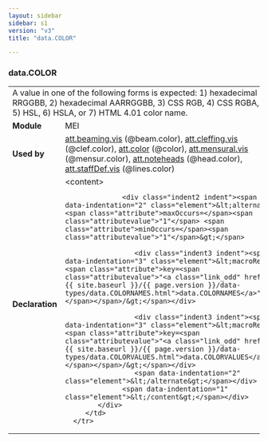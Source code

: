 ```yaml
---
layout: sidebar
sidebar: s1
version: "v3"
title: "data.COLOR"

---
```


<div class="macroSpec">
   <h3 id="data.COLOR">data.COLOR</h3>
   <table class="wovenodd">
      <tr>
         <td colspan="2" class="wovenodd-col2">A value in one of the following forms is expected: 1) hexadecimal RRGGBB, 2) hexadecimal
            AARRGGBB, 3) CSS RGB, 4) CSS RGBA, 5) HSL, 6) HSLA, or 7) HTML 4.01 color name.
         </td>
      </tr>
      <tr>
         <td class="wovenodd-col1"><strong>Module</strong></td>
         <td class="wovenodd-col2">MEI</td>
      </tr>
      <tr>
         <td class="wovenodd-col1"><strong>Used by</strong></td>
         <td class="wovenodd-col2">
            <div class="parent"><a class="link_odd_classSpec" href="{{ site.baseurl }}/{{ page.version }}/attribute-classes/att.beaming.vis.html">att.beaming.vis</a> (@beam.color), <a class="link_odd_classSpec" href="{{ site.baseurl }}/{{ page.version }}/attribute-classes/att.cleffing.vis.html">att.cleffing.vis</a> (@clef.color), <a class="link_odd_classSpec" href="{{ site.baseurl }}/{{ page.version }}/attribute-classes/att.color.html">att.color</a> (@color), <a class="link_odd_classSpec" href="{{ site.baseurl }}/{{ page.version }}/attribute-classes/att.mensural.vis.html">att.mensural.vis</a> (@mensur.color), <a class="link_odd_classSpec" href="{{ site.baseurl }}/{{ page.version }}/attribute-classes/att.noteheads.html">att.noteheads</a> (@head.color), <a class="link_odd_classSpec" href="{{ site.baseurl }}/{{ page.version }}/attribute-classes/att.staffDef.vis.html">att.staffDef.vis</a> (@lines.color)
            </div>
         </td>
      </tr>
      <tr>
         <td class="wovenodd-col1"><strong>Declaration</strong></td>
         <td class="wovenodd-col2">
            <div xml:space="preserve" class="pre">
               <div class="indent1 indent"><span data-indentation="1" class="element">&lt;content&gt;</span>
                  
                  <div class="indent2 indent"><span data-indentation="2" class="element">&lt;alternate <span class="attribute">maxOccurs=</span><span class="attributevalue">"1"</span> <span class="attribute">minOccurs=</span><span class="attributevalue">"1"</span>&gt;</span>
                     
                     <div class="indent3 indent"><span data-indentation="3" class="element">&lt;macroRef <span class="attribute">key=<span class="attributevalue">"<a class="link_odd" href="{{ site.baseurl }}/{{ page.version }}/data-types/data.COLORNAMES.html">data.COLORNAMES</a>"</span></span>/&gt;</span></div>
                     
                     <div class="indent3 indent"><span data-indentation="3" class="element">&lt;macroRef <span class="attribute">key=<span class="attributevalue">"<a class="link_odd" href="{{ site.baseurl }}/{{ page.version }}/data-types/data.COLORVALUES.html">data.COLORVALUES</a>"</span></span>/&gt;</span></div>
                     <span data-indentation="2" class="element">&lt;/alternate&gt;</span></div>
                  <span data-indentation="1" class="element">&lt;/content&gt;</span></div>
            </div>
         </td>
      </tr>
   </table>
</div>
